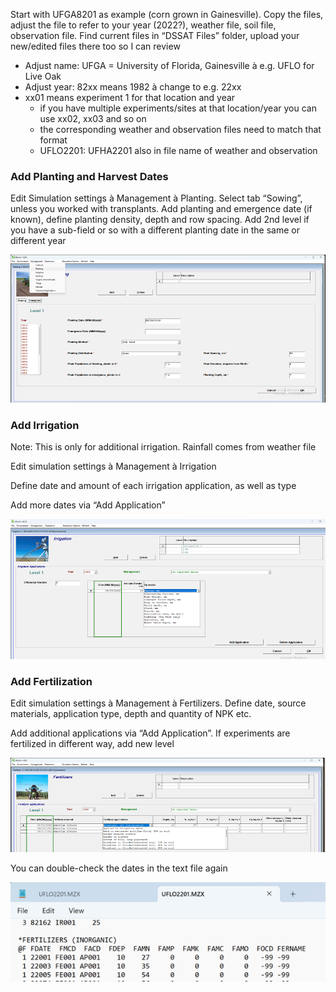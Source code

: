 
Start with UFGA8201 as example (corn grown in Gainesville). Copy the files, adjust the file to refer to your year (2022?), weather file, soil file, observation file. Find current files in “DSSAT Files” folder, upload your new/edited files there too so I can review

- Adjust name: UFGA = University of Florida, Gainesville à e.g. UFLO for Live Oak
- Adjust year: 82xx means 1982 à change to e.g. 22xx
- xx01 means experiment 1 for that location and year  
	- if you have multiple experiments/sites at that location/year you can use xx02, xx03 and so on 
	- the corresponding weather and observation files need to match that format
	- UFLO2201: UFHA2201 also in file name of weather and observation


### Add Planting and Harvest Dates

Edit Simulation settings à Management à Planting. Select tab “Sowing”, unless you worked with transplants. Add planting and emergence date (if known), define planting density, depth and row spacing. Add 2nd level if you have a sub-field or so with a different planting date in the same or different year

![](Pasted%20image%2020231213181814.png)

### Add Irrigation

Note: This is only for additional irrigation. Rainfall comes from weather file

Edit simulation settings à Management à Irrigation

Define date and amount of each irrigation application, as well as type

Add more dates via “Add Application”

![](Pasted%20image%2020231213181822.png)

### Add Fertilization

Edit simulation settings à Management à Fertilizers. Define date, source materials, application type, depth and quantity of NPK etc.

Add additional applications via “Add Application”. If experiments are fertilized in different way, add new level

![](Pasted%20image%2020231213181829.png)

You can double-check the dates in the text file again

![](Pasted%20image%2020231213181833.png)